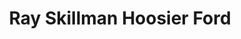 ---
title: "Ray Skillman Hoosier Ford"
url: /martinsville/ray-skillman-hoosier-ford/
shop: Autohaus
---